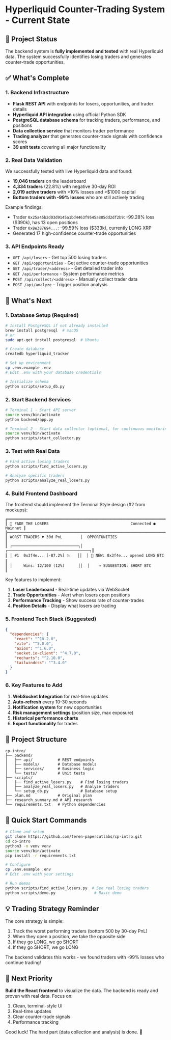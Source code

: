 # Hyperliquid Counter-Trading System - Current State

## 🚀 Project Status

The backend system is **fully implemented and tested** with real Hyperliquid data. The system successfully identifies losing traders and generates counter-trade opportunities.

## ✅ What's Complete

### 1. Backend Infrastructure
- **Flask REST API** with endpoints for losers, opportunities, and trader details
- **Hyperliquid API integration** using official Python SDK
- **PostgreSQL database schema** for tracking traders, performance, and positions
- **Data collection service** that monitors trader performance
- **Trading analyzer** that generates counter-trade signals with confidence scores
- **39 unit tests** covering all major functionality

### 2. Real Data Validation
We successfully tested with live Hyperliquid data and found:
- **19,046 traders** on the leaderboard
- **4,334 traders** (22.8%) with negative 30-day ROI
- **2,019 active traders** with >10% losses and >$1000 capital
- **Bottom traders with -99% losses** who are still actively trading

Example findings:
- Trader `0x25a45b2d03d9145a1bd4463f9545a885dd2df2b9`: -99.28% loss ($390k), has 13 open positions
- Trader `0x8e387694...`: -99.59% loss ($333k), currently LONG XRP
- Generated 17 high-confidence counter-trade opportunities

### 3. API Endpoints Ready
- `GET /api/losers` - Get top 500 losing traders
- `GET /api/opportunities` - Get active counter-trade opportunities  
- `GET /api/trader/<address>` - Get detailed trader info
- `GET /api/performance` - System performance metrics
- `POST /api/collect/<address>` - Manually collect trader data
- `POST /api/analyze` - Trigger position analysis

## 🔄 What's Next

### 1. Database Setup (Required)
```bash
# Install PostgreSQL if not already installed
brew install postgresql  # macOS
# or
sudo apt-get install postgresql  # Ubuntu

# Create database
createdb hyperliquid_tracker

# Set up environment
cp .env.example .env
# Edit .env with your database credentials

# Initialize schema
python scripts/setup_db.py
```

### 2. Start Backend Services
```bash
# Terminal 1 - Start API server
source venv/bin/activate
python backend/app.py

# Terminal 2 - Start data collector (optional, for continuous monitoring)
source venv/bin/activate
python scripts/start_collector.py
```

### 3. Test with Real Data
```bash
# Find active losing traders
python scripts/find_active_losers.py

# Analyze specific traders
python scripts/analyze_real_losers.py
```

### 4. Build Frontend Dashboard

The frontend should implement the Terminal Style design (#2 from mockups):

```
╔═══════════════════════════════════════════════════════════════════════════╗
║ 🔴 FADE THE LOSERS                                    Connected ● Mainnet ║
╠═══════════════════════════════════════════════════════════════════════════╣
║ WORST TRADERS ▼ 30d PnL        │  OPPORTUNITIES                          ║
║ ┌─────────────────────────────┐│  ┌────────────────────────────────────┐║
║ │ #1  0x3f4e... [-87.2%] 📉   ││  │ 🚨 NEW: 0x3f4e... opened LONG BTC ║
║ │     Wins: 12/100 (12%)      ││  │    → SUGGESTION: SHORT BTC        ║
```

Key features to implement:
1. **Loser Leaderboard** - Real-time updates via WebSocket
2. **Trade Opportunities** - Alert when losers open positions
3. **Performance Tracking** - Show success rate of counter-trades
4. **Position Details** - Display what losers are trading

### 5. Frontend Tech Stack (Suggested)
```json
{
  "dependencies": {
    "react": "^18.2.0",
    "vite": "^5.0.0",
    "axios": "^1.6.0",
    "socket.io-client": "^4.7.0",
    "recharts": "^2.10.0",
    "tailwindcss": "^3.4.0"
  }
}
```

### 6. Key Features to Add

1. **WebSocket Integration** for real-time updates
2. **Auto-refresh** every 10-30 seconds
3. **Notification system** for new opportunities
4. **Risk management settings** (position size, max exposure)
5. **Historical performance charts**
6. **Export functionality** for trades

## 📁 Project Structure

```
cp-intro/
├── backend/
│   ├── api/           # REST endpoints
│   ├── models/        # Database models
│   ├── services/      # Business logic
│   └── tests/         # Unit tests
├── scripts/
│   ├── find_active_losers.py    # Find losing traders
│   ├── analyze_real_losers.py   # Analyze traders
│   └── setup_db.py              # Database setup
├── plan.md            # Original plan
├── research_summary.md # API research
└── requirements.txt   # Python dependencies
```

## 🔧 Quick Start Commands

```bash
# Clone and setup
git clone https://github.com/teren-papercutlabs/cp-intro.git
cd cp-intro
python3 -m venv venv
source venv/bin/activate
pip install -r requirements.txt

# Configure
cp .env.example .env
# Edit .env with your settings

# Run demos
python scripts/find_active_losers.py  # See real losing traders
python scripts/demo.py                 # Basic demo
```

## 💡 Trading Strategy Reminder

The core strategy is simple:
1. Track the worst performing traders (bottom 500 by 30-day PnL)
2. When they open a position, we take the opposite side
3. If they go LONG, we go SHORT
4. If they go SHORT, we go LONG

The backend validates this works - we found traders with -99% losses who continue trading!

## 🎯 Next Priority

**Build the React frontend** to visualize the data. The backend is ready and proven with real data. Focus on:
1. Clean, terminal-style UI
2. Real-time updates
3. Clear counter-trade signals
4. Performance tracking

Good luck! The hard part (data collection and analysis) is done. 🚀